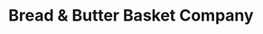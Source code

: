 ---
title: "Bread & Butter Basket Company"
url: /edmonton/bread-and-butter-basket-company/
shop: gift
---